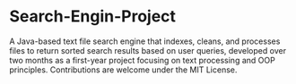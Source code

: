 # Search-Engin-Project
A Java-based text file search engine that indexes, cleans, and processes files to return sorted search results based on user queries, developed over two months as a first-year project focusing on text processing and OOP principles. Contributions are welcome under the MIT License.
